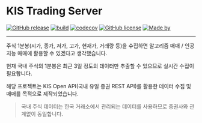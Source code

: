 # KIS Trading Server

[![GitHub release](https://img.shields.io/github/v/release/violetbeach/kis-trading-server?include_prereleases)](https://github.com/violetbeach/kis-trading-server/releases/latest)
[![build](https://github.com/violetbeach/kis-trading-server/actions/workflows/gradle.yml/badge.svg)](https://github.com/violetbeach/kis-trading-server/actions/workflows/gradle.yml) 
[![codecov](https://codecov.io/gh/violetbeach/kis-trading-server/branch/master/graph/badge.svg?token=33KIVB6L1R)](https://codecov.io/gh/violetbeach/kis-trading-server)
[![GitHub license](https://img.shields.io/github/license/nhn/toast-ui.doc.svg)](https://github.com/violetbeach/kis-trading-server/blob/master/LICENSE)
[![Made by](https://img.shields.io/badge/made%20by-VioletBeach-ff1414.svg)](https://github.com/nhn)

---

주식 1분봉(시가, 종가, 저가, 고가, 현재가, 거래량 등)을 수집하면 알고리즘 매매 / 인공지능 매매에 활용할 수 있겠다고 생각했습니다.

현재 국내 주식의 1분봉은 최근 3일 정도의 데이터만 추출할 수 있으므로 실시간 수집이 필요합니다.

해당 프로젝트는 KIS Open API(국내 유일 증권 REST API)를 활용한 데이터 수집 및 매매를 목적으로 제작되었습니다.

> 국내 주식 데이터는 한국 거래소에서 관리되는 데이터를 사용하므로 증권사와 관계없이 동일합니다. 

